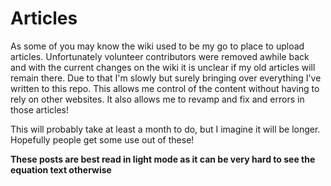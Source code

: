# Articles

As some of you may know the wiki used to be my go to place to upload articles. Unfortunately volunteer contributors were removed awhile back and with the current changes on the wiki it is unclear if my old articles will remain there. Due to that I'm slowly but surely bringing over everything I've written to this repo. This allows me control of the content without having to rely on other websites. It also allows me to revamp and fix and errors in those articles!

This will probably take at least a month to do, but I imagine it will be longer. Hopefully people get some use out of these!

**These posts are best read in light mode as it can be very hard to see the equation text otherwise**
